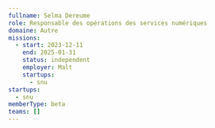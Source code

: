 ```yaml
---
fullname: Selma Dereume
role: Responsable des opérations des services numériques
domaine: Autre
missions:
  - start: 2023-12-11
    end: 2025-01-31
    status: independent
    employer: Malt
    startups:
      - snu
startups:
  - snu
memberType: beta
teams: []
---
```


